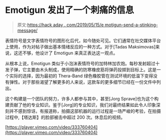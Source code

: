 # Emotigun 发出了一个刺痛的信息

> 原文:[https://hack aday . com/2019/05/15/e motigun-send-a-stinking-message/](https://hackaday.com/2019/05/15/emotigun-sends-a-stinging-message/)

表情符号是文字表情符号的图形化后代，如今随处可见。它们通常在社交媒体平台上使用，作为对帖子做出基本情绪反应的一种方式。对于[Tadas Maksimovas]来说，这还不够，他设计了 Emotigun 来真正表达这一观点。

从根本上说，Emotigun 类似于小泡沫表情符号的加特林加农炮。每秒发射超过十发子弹，它主要由木头制成，使用精确的防寒橡皮筋将弹药投掷到目标上。这是一个实际的选择，因为最初的 Thera-Band 绿色橡胶管在测试环境的低温下变得没有弹性。对于那些渴望了解更多的人来说，这款车的更多细节已经在一份文件中列出。

这个构建是一个团队的努力，许多人都参与其中，甚至[Jorg Sprave]也为这个构建贡献了他的专业知识。鉴于[Jorg]的专业知识，我们对最终结果如此令人印象深刻并不感到惊讶。有报道称，拍摄这部机器的运行过程是一场严峻的考验，在拍摄过程中,【塔达斯】的脸部被击中超过 200 次。休息后的视频。

[https://player.vimeo.com/video/333760404](https://player.vimeo.com/video/333760404)